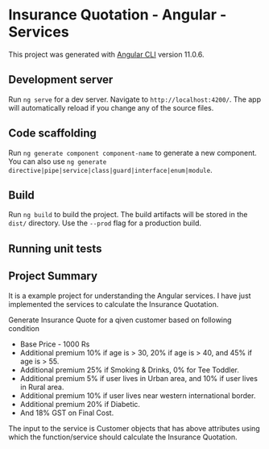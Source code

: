 # Insurance Quotation - Angular - Services

This project was generated with [Angular CLI](https://github.com/angular/angular-cli) version 11.0.6.

## Development server

Run `ng serve` for a dev server. Navigate to `http://localhost:4200/`. The app will automatically reload if you change any of the source files.

## Code scaffolding

Run `ng generate component component-name` to generate a new component. You can also use `ng generate directive|pipe|service|class|guard|interface|enum|module`.

## Build

Run `ng build` to build the project. The build artifacts will be stored in the `dist/` directory. Use the `--prod` flag for a production build.

## Running unit tests

## Project Summary

It is a example project for understanding the Angular services. I have just implemented the services to calculate the Insurance Quotation.

Generate Insurance Quote for a qiven customer based on following condition
- Base Price - 1000 Rs
- Additional premium 10% if age is > 30, 20% if age is > 40, and 45% if age is > 55.
- Additional premium 25% if Smoking & Drinks, 0% for Tee Toddler.
- Additional premium 5% if user lives in Urban area, and 10% if user lives in Rural area.
- Additional premium 10% if user lives near western international border.
- Additional premium 20% if Diabetic.
- And 18% GST on Final Cost.

The input to the service is Customer objects that has above attributes using which the function/service should calculate the Insurance Quotation.